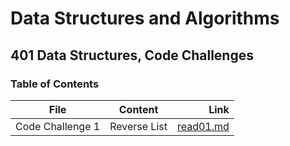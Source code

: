 # Data Structures and Algorithms

## 401 Data Structures, Code Challenges

### Table of Contents

| File          |   Content     | Link  |
| ------------- |:-------------:| -----:|
| Code Challenge 1      | Reverse List | [read01.md](python/code_challenges/reverseList/README.md) |




